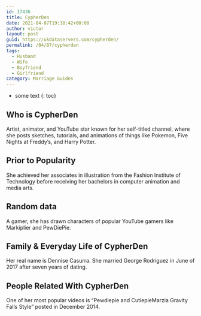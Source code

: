 ```yaml
---
id: 17436
title: CypherDen
date: 2021-04-07T19:38:42+00:00
author: victor
layout: post
guid: https://ukdataservers.com/cypherden/
permalink: /04/07/cypherden
tags:
  - Husband
  - Wife
  - Boyfriend
  - Girlfriend
category: Marriage Guides
---
```


* some text
{: toc}


## Who is CypherDen



Artist, animator, and YouTube star known for her self-titled channel, where she posts sketches, tutorials, and animations of things like Pokemon, Five Nights at Freddy&#8217;s, and Harry Potter. 

                
                
                
## Prior to Popularity



She achieved her associates in illustration from the Fashion Institute of Technology before receiving her bachelors in computer animation and media arts.

                
                
                
## Random data



A gamer, she has drawn characters of popular YouTube gamers like Markiplier and PewDiePie.

                
                
                
## Family & Everyday Life of CypherDen



Her real name is Dennise Casurra. She married George Rodriguez in June of 2017 after seven years of dating.

                
                
                
## People Related With CypherDen



One of her most popular videos is &#8220;Pewdiepie and CutiepieMarzia Gravity Falls Style&#8221; posted in December 2014.

                
              
            
          
          
          